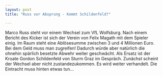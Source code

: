 ```yaml
---
layout: post
title: "Russ vor Absprung - Kommt Schildenfeld?"

---
```


Marco Russ steht vor einem Wechsel zum VfL Wolfsburg. Nach einem Bericht des Kicker ist sich der Verein von Felix Magath mit dem Spieler einig. Im Raum steht eine Ablösesumme zwischen 3 und 4 Millionen Euro. Bei dem Geld muss man zugreifen! Dadurch würde aber natürlich die ohnehin spärlich besetzte Abwehr weiter geschwächt. Als Ersatz ist der Kroate Gordon Schildenfeld von Sturm Graz im Gespräch. Zunächst scheint der Wechsel aber nicht zustandezukommen. Es wird weiter verhandelt. Die Eintracht muss hinten etwas tun...


